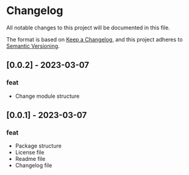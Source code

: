 # Changelog
All notable changes to this project will be documented in this file.

The format is based on [Keep a Changelog](https://keepachangelog.com/en/1.0.0/),
and this project adheres to [Semantic Versioning](https://semver.org/spec/v2.0.0.html).

## [0.0.2] - 2023-03-07
### feat
- Change module structure

## [0.0.1] - 2023-03-07
### feat
- Package structure
- License file
- Readme file
- Changelog file